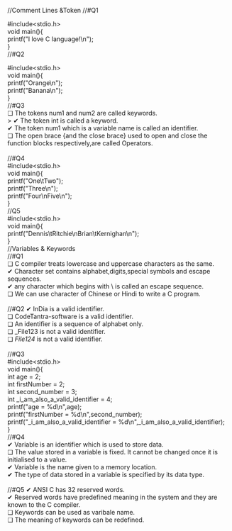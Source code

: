 //Comment Lines &Token 
//#Q1

#include<stdio.h>
<br>
void main(){<br>
    printf("I love C language!\n");<br>
}
<br>
//#Q2

#include<stdio.h>
<br>
void main(){<br>
    printf("Orange\n");<br>
    printf("Banana\n");<br>
}
<br>
//#Q3<br>
❏ The tokens num1 and num2 are called keywords.<br>>
✔︎ The token int is called a keyword.<br>
✔︎ The token num1 which is a variable name is called an identifier.<br>
❏ The open brace {and the close brace} used to open and close the function blocks respectively,are called Operators.<br>
<br>
//#Q4
<br>
#include<stdio.h><br>
void main(){<br>
    printf("One\tTwo");<br>
    printf("Three\n");<br>
    printf("Four\nFive\n");<br>
}
<br>
//Q5<br>
#include<stdio.h><br>
void main(){<br>
    printf("Dennis\tRitchie\nBrian\tKernighan\n");<br>
}
<br>
//Variables & Keywords<br>
//#Q1<br>
❏ C compiler treats lowercase and uppercase characters as the same.<br>
✔︎ Character set contains alphabet,digits,special symbols and escape sequences.<br>
✔︎ any character which begins with \ is called an escape sequence.<br>
❏ We can use character of Chinese or Hindi to write a C program.<br>
<br>
//#Q2
✔︎ InDia is a valid identifier.<br>
❏ CodeTantra-software is a valid identifier.<br>
❏ An identifier is a sequence of alphabet only.<br>
❏ _File123 is not a valid identifier.<br>
❏ _File124_ is not a valid identifier.<br>
<br>
//#Q3<br>
#include<stdio.h><br>
void main(){<br>
    int age = 2;<br>
    int firstNumber = 2;<br>
    int second_number = 3;<br>
    int _i_am_also_a_valid_identifier = 4;<br>
    printf("age = %d\n",age);<br>
    printf("firstNumber = %d\n",second_number);<br>
    printf("_i_am_also_a_valid_identifier = %d\n",_i_am_also_a_valid_identifier);<br>
}
<br>
//#Q4<br>
✔︎ Variable is an identifier which is used to store data.<br>
❏ The value stored in a variable is fixed. It cannot be changed once it is initialised to a value.<br>
✔︎ Variable is the name given to a memory location.<br>
✔︎ The type of data stored in a variable is specified by its data type.<br>
<br>
//#Q5
✔︎ ANSI C has 32 reserved words.<br>
✔︎ Reserved words have predefined meaning in the system and they are known to the C compiler.<br>
❏ Keywords can be used as varibale name.<br>
❏ The meaning of keywords can be redefined.<br>